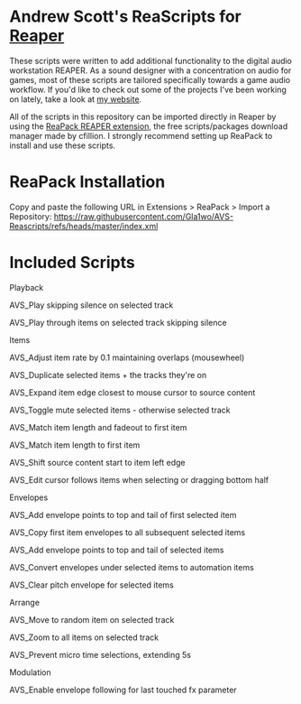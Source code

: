 # Andrew Scott's ReaScripts for [Reaper](https://www.reaper.fm/)

These scripts were written to add additional functionality to the digital audio workstation REAPER. As a sound designer with a concentration on audio for games, most of these scripts are tailored specifically towards a game audio workflow. If you'd like to check out some of the projects I've been working on lately, take a look at [my website](https://www.andrewvscott.com/).

All of the scripts in this repository can be imported directly in Reaper by using the [ReaPack REAPER extension](https://reapack.com/), the free scripts/packages download manager made by cfillion. I strongly recommend setting up ReaPack to install and use these scripts.

# ReaPack Installation

Copy and paste the following URL in Extensions > ReaPack > Import a Repository: https://raw.githubusercontent.com/Gla1wo/AVS-Reascripts/refs/heads/master/index.xml

# Included Scripts

Playback


AVS_Play skipping silence on selected track

AVS_Play through items on selected track skipping silence


Items


AVS_Adjust item rate by 0.1 maintaining overlaps (mousewheel)

AVS_Duplicate selected items + the tracks they're on

AVS_Expand item edge closest to mouse cursor to source content

AVS_Toggle mute selected items - otherwise selected track

AVS_Match item length and fadeout to first item

AVS_Match item length to first item

AVS_Shift source content start to item left edge

AVS_Edit cursor follows items when selecting or dragging bottom half


Envelopes


AVS_Add envelope points to top and tail of first selected item

AVS_Copy first item envelopes to all subsequent selected items

AVS_Add envelope points to top and tail of selected items

AVS_Convert envelopes under selected items to automation items

AVS_Clear pitch envelope for selected items


Arrange


AVS_Move to random item on selected track

AVS_Zoom to all items on selected track

AVS_Prevent micro time selections, extending 5s


Modulation


AVS_Enable envelope following for last touched fx parameter

